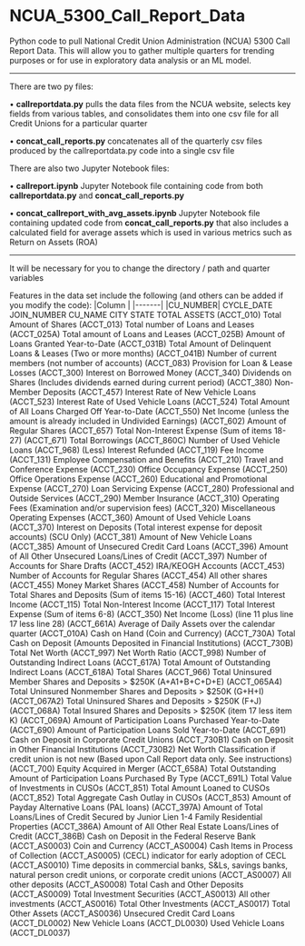 # NCUA_5300_Call_Report_Data
Python code to pull National Credit Union Administration (NCUA) 5300 Call Report Data. This will allow you to gather multiple quarters for trending purposes or for use in exploratory data analysis or an ML model.
________________________________________________________________________________
There are two py files:

• **callreportdata.py** pulls the data files from the NCUA website, selects key fields from various tables, and consolidates them into one csv file for all Credit Unions for a particular quarter

• **concat_call_reports.py** concatenates all of the quarterly csv files produced by the callreportdata.py code into a single csv file 

There are also two Jupyter Notebook files:

• **callreport.ipynb** Jupyter Notebook file containing code from both **callreportdata.py** and **concat_call_reports.py**

• **concat_callreport_with_avg_assets.ipynb** Jupyter Notebook file containing updated code from **concat_call_reports.py** that also includes a calculated field for average assets which is used in various metrics such as Return on Assets (ROA)

________________________________________________________________________________

It will be necessary for you to change the directory / path and quarter variables

Features in the data set include the following (and others can be added if you modify the code):
|Column |
|-------|
|CU_NUMBER|
CYCLE_DATE
JOIN_NUMBER
CU_NAME
CITY
STATE
TOTAL ASSETS (ACCT_010)
Total Amount of Shares (ACCT_013)
Total number of Loans and Leases (ACCT_025A)
Total amount of Loans and Leases (ACCT_025B)
Amount of Loans Granted Year-to-Date (ACCT_031B)
Total Amount of Delinquent Loans & Leases (Two or more months) (ACCT_041B)
Number of current members (not number of accounts) (ACCT_083)
Provision for Loan & Lease Losses (ACCT_300)
Interest on Borrowed Money (ACCT_340)
Dividends on Shares (Includes dividends earned during current period) (ACCT_380)
Non-Member Deposits (ACCT_457)
Interest Rate of New Vehicle Loans (ACCT_523)
Interest Rate of Used Vehicle Loans (ACCT_524)
Total Amount of All Loans Charged Off Year-to-Date (ACCT_550)
Net Income (unless the amount is already included in Undivided Earnings) (ACCT_602)
Amount of Regular Shares (ACCT_657)
Total Non-Interest Expense (Sum of items 18-27) (ACCT_671)
Total Borrowings (ACCT_860C)
Number of Used Vehicle Loans (ACCT_968)
(Less) Interest Refunded (ACCT_119)
Fee Income (ACCT_131)
Employee Compensation and Benefits (ACCT_210)
Travel and Conference Expense (ACCT_230)
Office Occupancy Expense (ACCT_250)
Office Operations Expense (ACCT_260)
Educational and Promotional Expense (ACCT_270)
Loan Servicing Expense (ACCT_280)
Professional and Outside Services (ACCT_290)
Member Insurance (ACCT_310)
Operating Fees (Examination and/or supervision fees) (ACCT_320)
Miscellaneous Operating Expenses (ACCT_360)
Amount of Used Vehicle Loans (ACCT_370)
Interest on Deposits (Total interest expense for deposit accounts) (SCU Only) (ACCT_381)
Amount of New Vehicle Loans (ACCT_385)
Amount of Unsecured Credit Card Loans (ACCT_396)
Amount of All Other Unsecured Loans/Lines of Credit (ACCT_397)
Number of Accounts for Share Drafts (ACCT_452)
IRA/KEOGH Accounts (ACCT_453)
Number of Accounts for Regular Shares (ACCT_454)
All other shares (ACCT_455)
Money Market Shares (ACCT_458)
Number of Accounts for Total Shares and Deposits (Sum of items 15-16) (ACCT_460)
Total Interest Income (ACCT_115)
Total Non-Interest Income (ACCT_117)
Total Interest Expense (Sum of items 6-8) (ACCT_350)
Net Income (Loss) (line 11 plus line 17 less line 28) (ACCT_661A)
Average of Daily Assets over the calendar quarter (ACCT_010A)
Cash on Hand (Coin and Currency) (ACCT_730A)
Total Cash on Deposit (Amounts Deposited in Financial Institutions) (ACCT_730B)
Total Net Worth (ACCT_997)
Net Worth Ratio (ACCT_998)
Number of Outstanding Indirect Loans (ACCT_617A)
Total Amount of Outstanding Indirect Loans (ACCT_618A)
Total Shares (ACCT_966)
Total Uninsured Member Shares and Deposits > $250K (A+A1+B+C+D+E) (ACCT_065A4)
Total Uninsured Nonmember Shares and Deposits > $250K (G+H+I) (ACCT_067A2)
Total Uninsured Shares and Deposits > $250K (F+J) (ACCT_068A)
Total Insured Shares and Deposits > $250K (item 17 less item K) (ACCT_069A)
Amount of Participation Loans Purchased Year-to-Date (ACCT_690)
Amount of Participation Loans Sold Year-to-Date (ACCT_691)
Cash on Deposit in Corporate Credit Unions (ACCT_730B1)
Cash on Deposit in Other Financial Institutions (ACCT_730B2)
Net Worth Classification if credit union is not new (Based upon Call Report data only. See instructions) (ACCT_700)
Equity Acquired in Merger (ACCT_658A)
Total Outstanding Amount of Participation Loans Purchased By Type (ACCT_691L)
Total Value of Investments in CUSOs (ACCT_851)
Total Amount Loaned to CUSOs (ACCT_852)
Total Aggregate Cash Outlay in CUSOs (ACCT_853)
Amount of Payday Alternative Loans (PAL loans) (ACCT_397A)
Amount of Total Loans/Lines of Credit Secured by Junior Lien 1-4 Family Residential Properties (ACCT_386A)
Amount of All Other Real Estate Loans/Lines of Credit (ACCT_386B)
Cash on Deposit in the Federal Reserve Bank (ACCT_AS0003)
Coin and Currency (ACCT_AS0004)
Cash Items in Process of Collection (ACCT_AS0005)
(CECL) indicator for early adoption of CECL (ACCT_AS0010)
Time deposits in commercial banks, S&Ls, savings banks, natural person credit unions, or corporate credit unions (ACCT_AS0007)
All other deposits (ACCT_AS0008)
Total Cash and Other Deposits (ACCT_AS0009)
Total Investment Securities (ACCT_AS0013)
All other investments (ACCT_AS0016)
Total Other Investments (ACCT_AS0017)
Total Other Assets (ACCT_AS0036)
Unsecured Credit Card Loans  (ACCT_DL0002)
New Vehicle Loans  (ACCT_DL0030)
Used Vehicle Loans (ACCT_DL0037)
